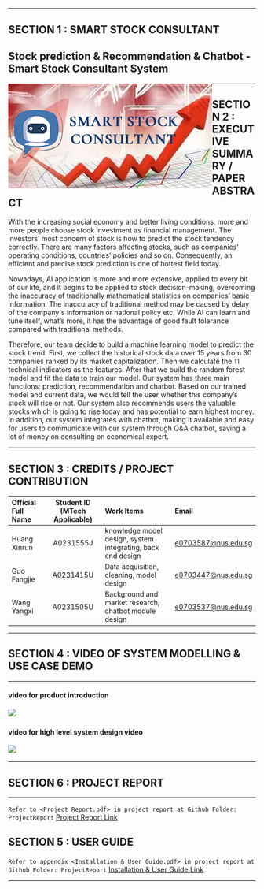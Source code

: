 ##
---

## SECTION 1 : SMART STOCK CONSULTANT
## Stock prediction & Recommendation & Chatbot - Smart Stock Consultant System

<img src="SystemCode/SMART STOCK2.png"
     style="float: left; margin-right: 0px;" />

---

## SECTION 2 : EXECUTIVE SUMMARY / PAPER ABSTRACT
With the increasing social economy and better living conditions, more and more people choose stock investment as financial management. The investors’ most concern of stock is how to predict the stock tendency correctly. There are many factors affecting stocks, such as companies' operating conditions, countries’ policies and so on. Consequently, an efficient and precise stock prediction is one of hottest field today.

Nowadays, AI application is more and more extensive, applied to every bit of our life, and it begins to be applied to stock decision-making, overcoming the inaccuracy of traditionally mathematical statistics on companies’ basic information. The inaccuracy of traditional method may be caused by delay of the company's information or national policy etc. While AI can learn and tune itself, what’s more, it has the advantage of good fault tolerance compared with traditional methods.

Therefore, our team decide to build a machine learning model to predict the stock trend. First, we collect the historical stock data over 15 years from 30 companies ranked by its market capitalization. Then we calculate the 11 technical indicators as the features. After that we build the random forest model and fit the data to train our model. Our system has three main functions: prediction, recommendation and chatbot. Based on our trained model and current data, we would tell the user whether this company’s stock will rise or not. Our system also recommends users the valuable stocks which is going to rise today and has potential to earn highest money. In addition, our system integrates with chatbot, making it available and easy for users to communicate with our system through Q&A chatbot, saving a lot of money on consulting on economical expert.


---

## SECTION 3 : CREDITS / PROJECT CONTRIBUTION

| Official Full Name  | Student ID (MTech Applicable)  | Work Items | Email |
| :------------ |:---------------:| :-----| :-----|
| Huang Xinrun | A0231555J | knowledge model design, system integrating, back end design | e0703587@nus.edu.sg |
| Guo Fangjie | A0231415U | Data acquisition, cleaning, model design| e0703447@nus.edu.sg |
| Wang Yangxi | A0231505U | Background and market research, chatbot module design  | e0703537@nus.edu.sg |

---

## SECTION 4 : VIDEO OF SYSTEM MODELLING & USE CASE DEMO
---
#### video for product introduction
[![](https://res.cloudinary.com/marcomontalbano/image/upload/v1635948685/video_to_markdown/images/youtube--X-UGGQOEmGI-c05b58ac6eb4c4700831b2b3070cd403.jpg)](https://youtu.be/X-UGGQOEmGI "")

#### video for high level system design video
[![](https://res.cloudinary.com/marcomontalbano/image/upload/v1635948706/video_to_markdown/images/youtube--2LVCiU9Jfuk-c05b58ac6eb4c4700831b2b3070cd403.jpg)](https://youtu.be/2LVCiU9Jfuk "")

---
## SECTION 6 : PROJECT REPORT
---

`Refer to <Project Report.pdf> in project report at Github Folder: ProjectReport` [Project Report Link]()


## SECTION 5 : USER GUIDE

`Refer to appendix <Installation & User Guide.pdf> in project report at Github Folder: ProjectReport`  [Installation & User Guide Link](https://github.com/xinrunhuang/IRS-PM-2021-01-16-IS09PT-GRP-Smart-Stock-Consultant/blob/main/ProjectReport/System%20Installation%20%26%20User%20Guide.pdf)


---

